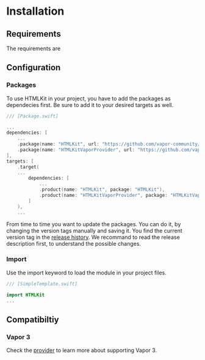 # Installation

## Requirements

The requirements are

## Configuration

### Packages

To use HTMLKit in your project, you have to add the packages as dependecies first. Be sure to add it to your desired targets as well.

```swift
/// [Package.swift]

...
dependencies: [
    ...
    .package(name: "HTMLKit", url: "https://github.com/vapor-community/HTMLKit.git", from: "2.4.0"),
    .package(name: "HTMLKitVaporProvider", url: "https://github.com/vapor-community/htmlkit-vapor-provider.git", from: "1.2.1")
],
targets: [
    .target( 
    ...
        dependencies: [
            ...
            .product(name: "HTMLKit", package: "HTMLKit"),
            .product(name: "HTMLKitVaporProvider", package: "HTMLKitVaporProvider")
        ]
    ),
    ...
```

From time to time you want to update the packages. You can do it, by changing the version tags manually and saving it. You find the current version tag in the [release history](https://github.com/vapor-community/HTMLKit/releases). We recommand to read the release description first, to understand the possible changes.

### Import

Use the import keyword to load the module in your project files.

```swift
/// [SimpleTemplate.swift]

import HTMLKit
...
```

## Compatibiltiy

### Vapor 3

Check the [provider](https://github.com/vapor-community/htmlkit-vapor-provider) to learn more about supporting Vapor 3.
